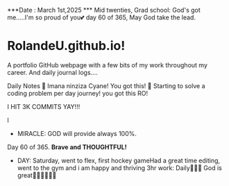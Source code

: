 ***Date : March 1st,2025 *** Mid twenties, Grad school: God's got me.....I'm so proud of you💕 day 60 of 365, May God take the lead.
# RolandeU.github.io!

A portfolio GitHub webpage with a few bits of my work throughout my career. And daily journal logs....


Daily Notes
💚 Imana ninziza Cyane! You got this!
💚 Starting to solve a coding problem per day journey! you got this RO!

I HIT 3K COMMITS YAY!!!

l
- MIRACLE: GOD will provide always 100%.

Day 60 of 365. **Brave and THOUGHTFUL!** 
- DAY: Saturday, went to flex, first hockey gameHad a great time editing, went to the gym and i am happy and thriving
3hr work: Daily💚💚💚
God is great💚💚💚💚💚💚

